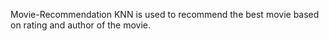 Movie-Recommendation
KNN is used to recommend the best movie based on rating and author of the movie.
